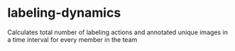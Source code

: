 # labeling-dynamics
Calculates total number of labeling actions and annotated unique images in a time interval for every member in the team
